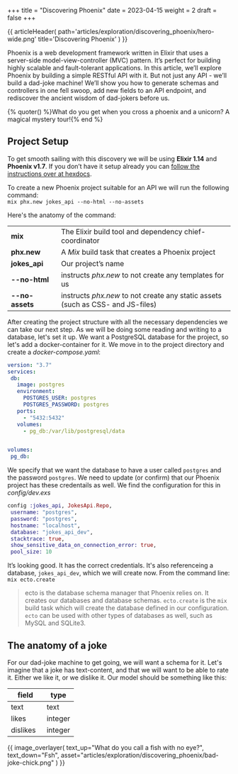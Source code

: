 +++
title = "Discovering Phoenix"
date = 2023-04-15
weight = 2
draft = false
+++

{{ articleHeader(
path='articles/exploration/discovering_phoenix/hero-wide.png'
title='Discovering Phoenix'
) }}

Phoenix is a web development framework written in Elixir that uses a server-side model-view-controller (MVC) pattern. It’s perfect for building highly scalable and fault-tolerant applications. In this article, we’ll explore Phoenix by building a simple RESTful API with it. But not just any API - we’ll build a dad-joke machine! We’ll show you how to generate schemas and controllers in one fell swoop, add new fields to an API endpoint, and rediscover the ancient wisdom of dad-jokers before us.

{% quoter() %}What do you get when you cross a phoenix and a unicorn? A magical mystery tour!{% end %}

## Project Setup
To get smooth sailing with this discovery we will be using **Elixir 1.14** and **Phoenix v1.7**. If you don’t have it setup already you can [follow the instructions over at hexdocs](https://hexdocs.pm/phoenix/installation.html).

To create a new Phoenix project suitable for an API we will run the following command:  
`mix phx.new jokes_api --no-html --no-assets`


Here's the anatomy of the command:  

|  |  |
| ----------------------- | --- |
| **mix**   | The Elixir build tool and dependency chief-coordinator |
| **phx.new** | A *Mix* build task that creates a Phoenix project |
| **jokes_api** | Our project’s name |
| **--no-html** | instructs *phx.new* to not create any templates for us |
| **--no-assets**    | instructs *phx.new* to not create any static assets (such as CSS- and JS-files) |
  
After creating the project structure with all the necessary dependencies we can take our next step. As we will be doing some reading and writing to a database, let's set it up. We want a PostgreSQL database for the project, so let's add a docker-container for it. We move in to the project directory and create a *docker-compose.yaml*:  
```yaml
version: "3.7"
services:
 db:
   image: postgres
   environment:
     POSTGRES_USER: postgres
     POSTGRES_PASSWORD: postgres
   ports:
     - "5432:5432"
   volumes:
     - pg_db:/var/lib/postgresql/data


volumes:
 pg_db:
```

We specify that we want the database to have a user called `postgres` and the password `postgres`. We need to update (or confirm) that our Phoenix project has these credentails as well. We find the configuration for this in *config/dev.exs*
```ex
config :jokes_api, JokesApi.Repo,
 username: "postgres",
 password: "postgres",
 hostname: "localhost",
 database: "jokes_api_dev",
 stacktrace: true,
 show_sensitive_data_on_connection_error: true,
 pool_size: 10
```  

It’s looking good. It has the correct credentials. It's also referenceing a database, `jokes_api_dev`, which we will create now. From the command line:
`mix ecto.create`
  
> ecto is the database schema manager that Phoenix relies on. It creates our databases and database schemas. `ecto.create` is the `mix` build task which will create the database defined in our configuration. `ecto` can be used with other types of databases as well, such as MySQL and SQLite3.  
  
## The anatomy of a joke  
For our dad-joke machine to get going, we will want a schema for it. Let's imagine that a joke has text-content, and that we will want to be able to rate it. Either we like it, or we dislike it. Our model should be something like this: 

| field    | type |
| -----    | ---- |
| text     | text |
| likes    | integer |
| dislikes   | integer |

{{ image_overlayer(
  text_up="What do you call a fish with no eye?", 
  text_down="Fsh", 
  asset="articles/exploration/discovering_phoenix/bad-joke-chick.png"
) }}